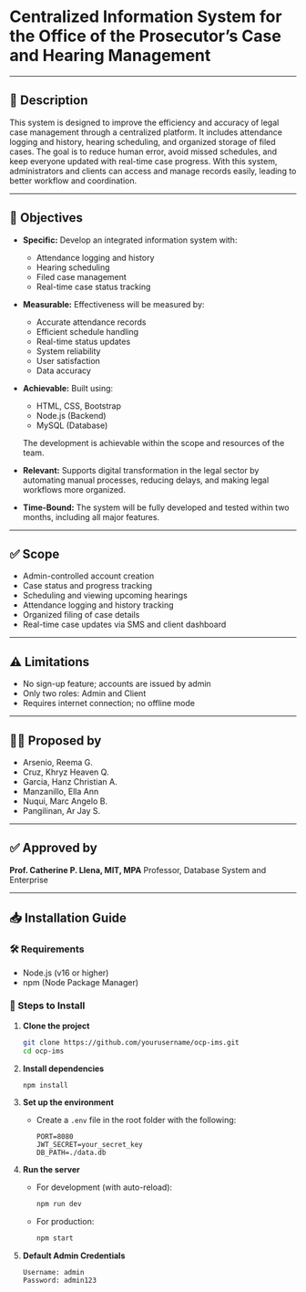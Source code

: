 # Centralized Information System for the Office of the Prosecutor’s Case and Hearing Management

---

## 📌 Description

This system is designed to improve the efficiency and accuracy of legal case management through a centralized platform. It includes attendance logging and history, hearing scheduling, and organized storage of filed cases. The goal is to reduce human error, avoid missed schedules, and keep everyone updated with real-time case progress. With this system, administrators and clients can access and manage records easily, leading to better workflow and coordination.

---

## 🎯 Objectives

* **Specific:** Develop an integrated information system with:

  * Attendance logging and history
  * Hearing scheduling
  * Filed case management
  * Real-time case status tracking

* **Measurable:** Effectiveness will be measured by:

  * Accurate attendance records
  * Efficient schedule handling
  * Real-time status updates
  * System reliability
  * User satisfaction
  * Data accuracy

* **Achievable:**
  Built using:

  * HTML, CSS, Bootstrap
  * Node.js (Backend)
  * MySQL (Database)

  The development is achievable within the scope and resources of the team.

* **Relevant:**
  Supports digital transformation in the legal sector by automating manual processes, reducing delays, and making legal workflows more organized.

* **Time-Bound:**
  The system will be fully developed and tested within two months, including all major features.

---

## ✅ Scope

* Admin-controlled account creation
* Case status and progress tracking
* Scheduling and viewing upcoming hearings
* Attendance logging and history tracking
* Organized filing of case details
* Real-time case updates via SMS and client dashboard

---

## ⚠️ Limitations

* No sign-up feature; accounts are issued by admin
* Only two roles: Admin and Client
* Requires internet connection; no offline mode

---

## 👨‍💻 Proposed by

* Arsenio, Reema G.
* Cruz, Khryz Heaven Q.
* Garcia, Hanz Christian A.
* Manzanillo, Ella Ann
* Nuqui, Marc Angelo B.
* Pangilinan, Ar Jay S.

---

## ✅ Approved by

**Prof. Catherine P. Llena, MIT, MPA**
Professor, Database System and Enterprise

---

## 📥 Installation Guide

### 🛠 Requirements

* Node.js (v16 or higher)
* npm (Node Package Manager)

### 🔧 Steps to Install

1. **Clone the project**

   ```bash
   git clone https://github.com/yourusername/ocp-ims.git
   cd ocp-ims
   ```

2. **Install dependencies**

   ```bash
   npm install
   ```

3. **Set up the environment**

   * Create a `.env` file in the root folder with the following:

     ```
     PORT=8080
     JWT_SECRET=your_secret_key
     DB_PATH=./data.db
     ```

4. **Run the server**

   * For development (with auto-reload):

     ```bash
     npm run dev
     ```
   * For production:

     ```bash
     npm start
     ```

5. **Default Admin Credentials**

   ```
   Username: admin
   Password: admin123
   ```